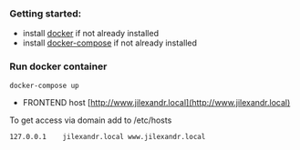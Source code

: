 ### Getting started:
* install [docker](https://docs.docker.com/install/) if not already installed
* install [docker-compose](https://docs.docker.com/compose/install/) if not already installed

### Run docker container

```bash
docker-compose up
```

- FRONTEND host [http://www.jilexandr.local](http://www.jilexandr.local)

To get access via domain add to /etc/hosts
```
127.0.0.1    jilexandr.local www.jilexandr.local
```
